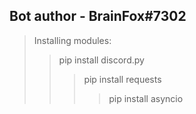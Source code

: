 ## Bot author - BrainFox#7302
> Installing modules:
> >pip install discord.py
> > >pip install requests
> > > >pip install asyncio
